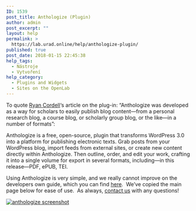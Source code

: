 ```yaml
---
ID: 1539
post_title: Anthologize (Plugin)
author: admin
post_excerpt: ""
layout: help
permalink: >
  https://lab.urad.online/help/anthologize-plugin/
published: true
post_date: 2018-01-15 22:45:38
help_tags:
  - Nástroje
  - Vytvoření
help_category:
  - Plugins and Widgets
  - Sites on the OpenLab
---
```

To quote <a title="View all posts by Ryan Cordell" href="http://chronicle.com/blogs/profhacker/author/rcordell">Ryan Cordell</a>‘s article on the plug-in: “Anthologize was developed as a way for scholars to easily publish blog content—from a personal research blog, a course blog, or scholarly group blog, or the like—in a number of formats”:

Anthologize is a free, open-source, plugin that transforms WordPress 3.0 into a platform for publishing electronic texts. Grab posts from your WordPress blog, import feeds from external sites, or create new content directly within Anthologize. Then outline, order, and edit your work, crafting it into a single volume for export in several formats, including—in this release—PDF, ePUB, TEI.

Using Anthologize is very simple, and we really cannot improve on the developers own guide, which you can find <a href="http://anthologize.org/learn/user-guide/">here</a>.  We’ve copied the main page below for ease of use.  As always, <a href="https://openlab.citytech.cuny.edu/support/contact-us">contact us</a> with any questions!

<a href="https://openlab.citytech.cuny.edu/openroad/files/2013/02/anthologize-png.png"><img class="alignnone" src="https://openlab.citytech.cuny.edu/openroad/files/2013/02/anthologize-png.png" alt="anthologize screenshot" /></a>

&nbsp;